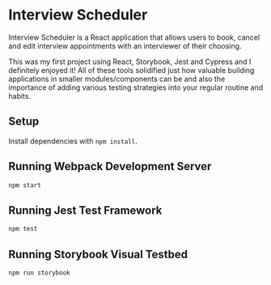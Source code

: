 # Interview Scheduler
Interview Scheduler is a React application that allows users to book, cancel and edit interview appointments with an interviewer of their choosing.

This was my first project using React, Storybook, Jest and Cypress and I definitely enjoyed it! All of these tools solidified just how valuable building applications in smaller modules/components can be and also the importance of adding various testing strategies into your regular routine and habits.


## Setup

Install dependencies with `npm install`.

## Running Webpack Development Server

```sh
npm start
```

## Running Jest Test Framework

```sh
npm test
```

## Running Storybook Visual Testbed

```sh
npm run storybook
```
